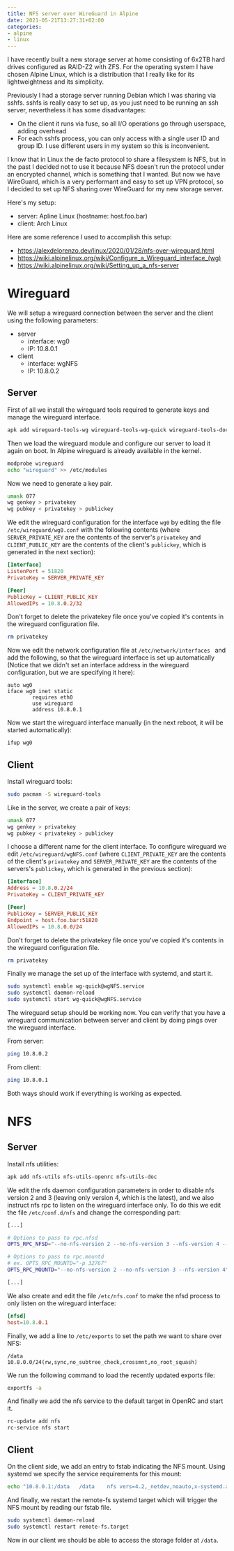 ```yaml
---
title: NFS server over WireGuard in Alpine
date: 2021-05-21T13:27:31+02:00
categories: 
- alpine
- linux
---
```


I have recently built a new storage server at home consisting of 6x2TB hard
drives configured as RAID-Z2 with ZFS.  For the operating system I have chosen
Alpine Linux, which is a distribution that I really like for its
lightweightness and its simplicity.

Previously I had a storage server running Debian which I was sharing via sshfs.
sshfs is really easy to set up, as you just need to be running an ssh server,
nevertheless it has some disadvantages:
- On the client it runs via fuse, so all I/O operations go through userspace,
  adding overhead
- For each sshfs process, you can only access with a single user ID and group
  ID.  I use different users in my system so this is inconvenient.

I know that in Linux the de facto protocol to share a filesystem is NFS, but in
the past I decided not to use it because NFS doesn't run the protocol under an
encrypted channel, which is something that I wanted.  But now we have
WireGuard, which is a very performant and easy to set up VPN protocol, so I
decided to set up NFS sharing over WireGuard for my new storage server.

Here's my setup:
- server: Apline Linux (hostname: host.foo.bar)
- client: Arch Linux

Here are some reference I used to accomplish this setup:
- https://alexdelorenzo.dev/linux/2020/01/28/nfs-over-wireguard.html
- https://wiki.alpinelinux.org/wiki/Configure_a_Wireguard_interface_(wg)
- https://wiki.alpinelinux.org/wiki/Setting_up_a_nfs-server

# Wireguard

We will setup a wireguard connection between the server and the client using the following parameters:
- server
    - interface: wg0
    - IP: 10.8.0.1
- client
    - interface: wgNFS
    - IP: 10.8.0.2

## Server

First of all we install the wireguard tools required to generate keys and
manage the wireguard interface.
```sh
apk add wireguard-tools-wg wireguard-tools-wg-quick wireguard-tools-doc wireguard-tools
```

Then we load the wireguard module and configure our server to load it again on
boot.  In Alpine wireguard is already available in the kernel.
```sh
modprobe wireguard
echo "wireguard" >> /etc/modules
```

Now we need to generate a key pair.
```sh
umask 077 
wg genkey > privatekey
wg pubkey < privatekey > publickey
```

We edit the wireguard configuration for the interface `wg0` by editing the file
`/etc/wireguard/wg0.conf` with the following contents (where
`SERVER_PRIVATE_KEY` are the contents of the server's `privatekey` and
`CLIENT_PUBLIC_KEY` are the contents of the client's `publickey`, which is
generated in the next section):
```toml
[Interface]
ListenPort = 51820
PrivateKey = SERVER_PRIVATE_KEY

[Peer]
PublicKey = CLIENT_PUBLIC_KEY
AllowedIPs = 10.8.0.2/32
```

Don't forget to delete the privatekey file once you've copied it's contents in
the wireguard configuration file.
```sh
rm privatekey
```

Now we edit the network configuration file at `/etc/network/interfaces ` and
add the following, so that the wireguard interface is set up automatically
(Notice that we didn't set an interface address in the wireguard configuration,
but we are specifying it here):
```
auto wg0
iface wg0 inet static
        requires eth0
        use wireguard
        address 10.8.0.1
```

Now we start the wireguard interface manually (in the next reboot, it will be
started automatically):
```sh
ifup wg0
```

## Client

Install wireguard tools:
```sh
sudo pacman -S wireguard-tools
```

Like in the server, we create a pair of keys:
```sh
umask 077 
wg genkey > privatekey
wg pubkey < privatekey > publickey
```

I choose a different name for the client interface.  To configure wireguard we edit `/etc/wireguard/wgNFS.conf` (where
`CLIENT_PRIVATE_KEY` are the contents of the client's `privatekey` and
`SERVER_PRIVATE_KEY` are the contents of the servers's `publickey`, which is
generated in the previous section):
```toml
[Interface]
Address = 10.8.0.2/24
PrivateKey = CLIENT_PRIVATE_KEY

[Peer]
PublicKey = SERVER_PUBLIC_KEY
Endpoint = host.foo.bar:51820
AllowedIPs = 10.8.0.0/24
```

Don't forget to delete the privatekey file once you've copied it's contents in
the wireguard configuration file.
```sh
rm privatekey
```

Finally we manage the set up of the interface with systemd, and start it.
```sh
sudo systemctl enable wg-quick@wgNFS.service
sudo systemctl daemon-reload
sudo systemctl start wg-quick@wgNFS.service
```

The wireguard setup should be working now.  You can verify that you have a wireguard communication between server and client by doing pings over the wireguard interface.

From server:
```sh
ping 10.8.0.2
```

From client:
```sh
ping 10.8.0.1
```

Both ways should work if everything is working as expected.

# NFS

## Server

Install nfs utilities:
```sh
apk add nfs-utils nfs-utils-openrc nfs-utils-doc
```

We edit the nfs daemon configuration parameters in order to disable nfs version
2 and 3 (leaving only version 4, which is the latest), and we also instruct nfs
rpc to listen on the wireguard interface only.  To do this we edit the file
`/etc/conf.d/nfs` and change the corresponding part:
```sh
[...]

# Options to pass to rpc.nfsd
OPTS_RPC_NFSD="--no-nfs-version 2 --no-nfs-version 3 --nfs-version 4 --host 10.8.0.1 8"

# Options to pass to rpc.mountd
# ex. OPTS_RPC_MOUNTD="-p 32767"
OPTS_RPC_MOUNTD="--no-nfs-version 2 --no-nfs-version 3 --nfs-version 4"

[...]
```

We also create and edit the file `/etc/nfs.conf` to make the nfsd process to only listen on the wireguard interface:
```toml
[nfsd]
host=10.8.0.1
```

Finally, we add a line to `/etc/exports` to set the path we want to share over NFS:
```
/data          10.8.0.0/24(rw,sync,no_subtree_check,crossmnt,no_root_squash)
```

We run the following command to load the recently updated exports file:
```sh
exportfs -a
```

And finally we add the nfs service to the default target in OpenRC and start it.
```sh
rc-update add nfs
rc-service nfs start
```

## Client

On the client side, we add an entry to fstab indicating the NFS mount.  Using
systemd we specify the service requirements for this mount:
```sh
echo "10.8.0.1:/data   /data    nfs vers=4.2,_netdev,noauto,x-systemd.automount,x-systemd.requires=wg-quick@wgNFS.service" >> /etc/fstab
```

And finally, we restart the remote-fs systemd target which will trigger the NFS
mount by reading our fstab file.
```sh
sudo systemctl daemon-reload 
sudo systemctl restart remote-fs.target
```

Now in our client we should be able to access the storage folder at `/data`.
